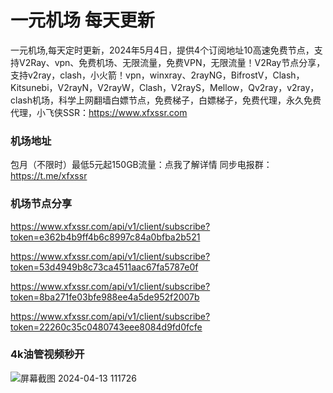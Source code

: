 # 一元机场 每天更新

一元机场,每天定时更新，2024年5月4日，提供4个订阅地址10高速免费节点，支持V2Ray、vpn、免费机场、无限流量，免费VPN，无限流量！V2Ray节点分享，支持v2ray，clash，小火箭！vpn，winxray、2rayNG，BifrostV，Clash，Kitsunebi，V2rayN，V2rayW，Clash，V2rayS，Mellow，Qv2ray，v2ray，clash机场，科学上网翻墙白嫖节点，免费梯子，白嫖梯子，免费代理，永久免费代理，小飞侠SSR：https://www.xfxssr.com
### 机场地址

包月（不限时）最低5元起150GB流量：点我了解详情
同步电报群：https://t.me/xfxssr

### 机场节点分享

https://www.xfxssr.com/api/v1/client/subscribe?token=e362b4b9ff4b6c8997c84a0bfba2b521

https://www.xfxssr.com/api/v1/client/subscribe?token=53d4949b8c73ca4511aac67fa5787e0f

https://www.xfxssr.com/api/v1/client/subscribe?token=8ba271fe03bfe988ee4a5de952f2007b

https://www.xfxssr.com/api/v1/client/subscribe?token=22260c35c0480743eee8084d9fd0fcfe

### 4k油管视频秒开

![屏幕截图 2024-04-13 111726](https://github.com/xfxssr/ssnode/assets/160599155/38ebd832-e0a3-40fc-a3be-008cf5103b34)


